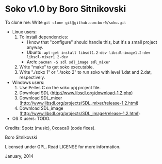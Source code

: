 Soko v1.0 by Boro Sitnikovski
=============================

To clone me: Write `git clone git@github.com:bor0/soko.git`

- Linux users:
    1. To install dependencies:
        - I know that "configure" should handle this, but it's a small project anyway.
        - Ubuntu: `apt-get install libsdl1.2-dev libsdl-image1.2-dev libsdl-mixer1.2-dev`
        - Arch: `pacman -S sdl sdl_image sdl_mixer`
    2. Write "make" to get soko executable.
    3. Write "./soko 1" or "./soko 2" to run soko with level 1.dat and 2.dat, respectively.
- Windows users:
    1. Use Pelles C on the soko.ppj project file.
    2. Download SDL (http://www.libsdl.org/download-1.2.php)
    3. Download SDL_mixer (http://www.libsdl.org/projects/SDL_mixer/release-1.2.html)
    4. Download SDL_image (http://www.libsdl.org/projects/SDL_image/release-1.2.html)
- OS X users:
    TODO.

Credits: Spotz (music), 0xcaca0 (code fixes).

Boro Sitnikovski

Licensed under GPL.  Read LICENSE for more information.

January, 2014
